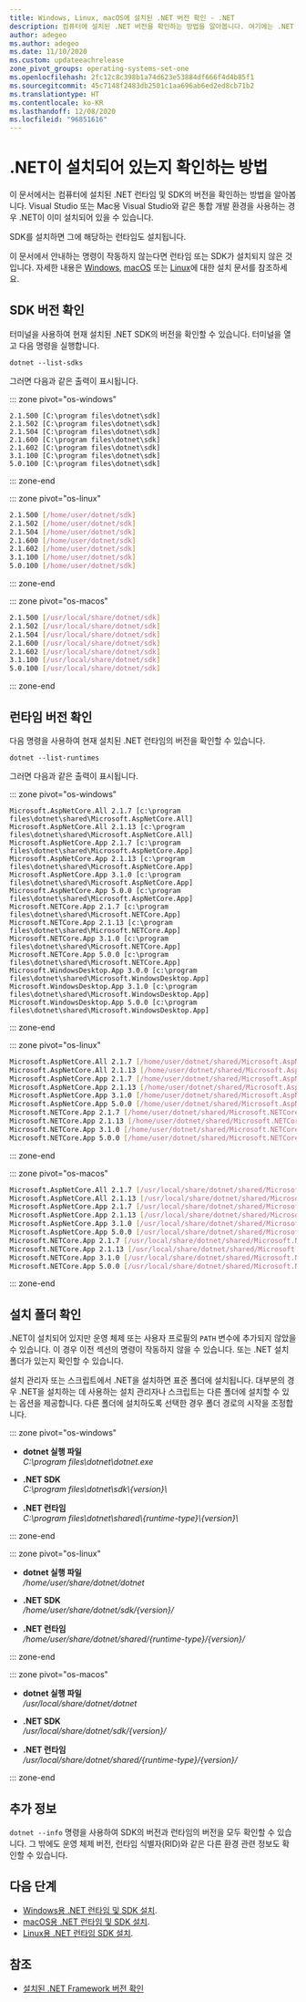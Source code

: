 ```yaml
---
title: Windows, Linux, macOS에 설치된 .NET 버전 확인 - .NET
description: 컴퓨터에 설치된 .NET 버전을 확인하는 방법을 알아봅니다. 여기에는 .NET 런타임 및 SDK가 포함됩니다.
author: adegeo
ms.author: adegeo
ms.date: 11/10/2020
ms.custom: updateeachrelease
zone_pivot_groups: operating-systems-set-one
ms.openlocfilehash: 2fc12c8c398b1a74d623e53884df666f4d4b85f1
ms.sourcegitcommit: 45c7148f2483db2501c1aa696ab6ed2ed8cb71b2
ms.translationtype: HT
ms.contentlocale: ko-KR
ms.lasthandoff: 12/08/2020
ms.locfileid: "96851616"
---
```

# <a name="how-to-check-that-net-is-already-installed"></a>.NET이 설치되어 있는지 확인하는 방법

이 문서에서는 컴퓨터에 설치된 .NET 런타임 및 SDK의 버전을 확인하는 방법을 알아봅니다. Visual Studio 또는 Mac용 Visual Studio와 같은 통합 개발 환경을 사용하는 경우 .NET이 이미 설치되어 있을 수 있습니다.

SDK를 설치하면 그에 해당하는 런타임도 설치됩니다.

이 문서에서 안내하는 명령이 작동하지 않는다면 런타임 또는 SDK가 설치되지 않은 것입니다. 자세한 내용은 [Windows](windows.md), [macOS](macos.md) 또는 [Linux](linux.md)에 대한 설치 문서를 참조하세요.

## <a name="check-sdk-versions"></a>SDK 버전 확인

터미널을 사용하여 현재 설치된 .NET SDK의 버전을 확인할 수 있습니다. 터미널을 열고 다음 명령을 실행합니다.

```dotnetcli
dotnet --list-sdks
```

그러면 다음과 같은 출력이 표시됩니다.

::: zone pivot="os-windows"

```console
2.1.500 [C:\program files\dotnet\sdk]
2.1.502 [C:\program files\dotnet\sdk]
2.1.504 [C:\program files\dotnet\sdk]
2.1.600 [C:\program files\dotnet\sdk]
2.1.602 [C:\program files\dotnet\sdk]
3.1.100 [C:\program files\dotnet\sdk]
5.0.100 [C:\program files\dotnet\sdk]
```

::: zone-end

::: zone pivot="os-linux"

```bash
2.1.500 [/home/user/dotnet/sdk]
2.1.502 [/home/user/dotnet/sdk]
2.1.504 [/home/user/dotnet/sdk]
2.1.600 [/home/user/dotnet/sdk]
2.1.602 [/home/user/dotnet/sdk]
3.1.100 [/home/user/dotnet/sdk]
5.0.100 [/home/user/dotnet/sdk]
```

::: zone-end

::: zone pivot="os-macos"

```bash
2.1.500 [/usr/local/share/dotnet/sdk]
2.1.502 [/usr/local/share/dotnet/sdk]
2.1.504 [/usr/local/share/dotnet/sdk]
2.1.600 [/usr/local/share/dotnet/sdk]
2.1.602 [/usr/local/share/dotnet/sdk]
3.1.100 [/usr/local/share/dotnet/sdk]
5.0.100 [/usr/local/share/dotnet/sdk]
```

::: zone-end

## <a name="check-runtime-versions"></a>런타임 버전 확인

다음 명령을 사용하여 현재 설치된 .NET 런타임의 버전을 확인할 수 있습니다.

```dotnetcli
dotnet --list-runtimes
```

그러면 다음과 같은 출력이 표시됩니다.

::: zone pivot="os-windows"

```console
Microsoft.AspNetCore.All 2.1.7 [c:\program files\dotnet\shared\Microsoft.AspNetCore.All]
Microsoft.AspNetCore.All 2.1.13 [c:\program files\dotnet\shared\Microsoft.AspNetCore.All]
Microsoft.AspNetCore.App 2.1.7 [c:\program files\dotnet\shared\Microsoft.AspNetCore.App]
Microsoft.AspNetCore.App 2.1.13 [c:\program files\dotnet\shared\Microsoft.AspNetCore.App]
Microsoft.AspNetCore.App 3.1.0 [c:\program files\dotnet\shared\Microsoft.AspNetCore.App]
Microsoft.AspNetCore.App 5.0.0 [c:\program files\dotnet\shared\Microsoft.AspNetCore.App]
Microsoft.NETCore.App 2.1.7 [c:\program files\dotnet\shared\Microsoft.NETCore.App]
Microsoft.NETCore.App 2.1.13 [c:\program files\dotnet\shared\Microsoft.NETCore.App]
Microsoft.NETCore.App 3.1.0 [c:\program files\dotnet\shared\Microsoft.NETCore.App]
Microsoft.NETCore.App 5.0.0 [c:\program files\dotnet\shared\Microsoft.NETCore.App]
Microsoft.WindowsDesktop.App 3.0.0 [c:\program files\dotnet\shared\Microsoft.WindowsDesktop.App]
Microsoft.WindowsDesktop.App 3.1.0 [c:\program files\dotnet\shared\Microsoft.WindowsDesktop.App]
Microsoft.WindowsDesktop.App 5.0.0 [c:\program files\dotnet\shared\Microsoft.WindowsDesktop.App]
```

::: zone-end

::: zone pivot="os-linux"

```bash
Microsoft.AspNetCore.All 2.1.7 [/home/user/dotnet/shared/Microsoft.AspNetCore.All]
Microsoft.AspNetCore.All 2.1.13 [/home/user/dotnet/shared/Microsoft.AspNetCore.All]
Microsoft.AspNetCore.App 2.1.7 [/home/user/dotnet/shared/Microsoft.AspNetCore.App]
Microsoft.AspNetCore.App 2.1.13 [/home/user/dotnet/shared/Microsoft.AspNetCore.App]
Microsoft.AspNetCore.App 3.1.0 [/home/user/dotnet/shared/Microsoft.AspNetCore.App]
Microsoft.AspNetCore.App 5.0.0 [/home/user/dotnet/shared/Microsoft.AspNetCore.App]
Microsoft.NETCore.App 2.1.7 [/home/user/dotnet/shared/Microsoft.NETCore.App]
Microsoft.NETCore.App 2.1.13 [/home/user/dotnet/shared/Microsoft.NETCore.App]
Microsoft.NETCore.App 3.1.0 [/home/user/dotnet/shared/Microsoft.NETCore.App]
Microsoft.NETCore.App 5.0.0 [/home/user/dotnet/shared/Microsoft.NETCore.App]
```

::: zone-end

::: zone pivot="os-macos"

```bash
Microsoft.AspNetCore.All 2.1.7 [/usr/local/share/dotnet/shared/Microsoft.AspNetCore.All]
Microsoft.AspNetCore.All 2.1.13 [/usr/local/share/dotnet/shared/Microsoft.AspNetCore.All]
Microsoft.AspNetCore.App 2.1.7 [/usr/local/share/dotnet/shared/Microsoft.AspNetCore.App]
Microsoft.AspNetCore.App 2.1.13 [/usr/local/share/dotnet/shared/Microsoft.AspNetCore.App]
Microsoft.AspNetCore.App 3.1.0 [/usr/local/share/dotnet/shared/Microsoft.AspNetCore.App]
Microsoft.AspNetCore.App 5.0.0 [/usr/local/share/dotnet/shared/Microsoft.AspNetCore.App]
Microsoft.NETCore.App 2.1.7 [/usr/local/share/dotnet/shared/Microsoft.NETCore.App]
Microsoft.NETCore.App 2.1.13 [/usr/local/share/dotnet/shared/Microsoft.NETCore.App]
Microsoft.NETCore.App 3.1.0 [/usr/local/share/dotnet/shared/Microsoft.NETCore.App]
Microsoft.NETCore.App 5.0.0 [/usr/local/share/dotnet/shared/Microsoft.NETCore.App]
```

::: zone-end

## <a name="check-for-install-folders"></a>설치 폴더 확인

.NET이 설치되어 있지만 운영 체제 또는 사용자 프로필의 `PATH` 변수에 추가되지 않았을 수 있습니다. 이 경우 이전 섹션의 명령이 작동하지 않을 수 있습니다. 또는 .NET 설치 폴더가 있는지 확인할 수 있습니다.

설치 관리자 또는 스크립트에서 .NET을 설치하면 표준 폴더에 설치됩니다. 대부분의 경우 .NET을 설치하는 데 사용하는 설치 관리자나 스크립트는 다른 폴더에 설치할 수 있는 옵션을 제공합니다. 다른 폴더에 설치하도록 선택한 경우 폴더 경로의 시작을 조정합니다.

::: zone pivot="os-windows"

- **dotnet 실행 파일**\
_C:\\program files\\dotnet\\dotnet.exe_

- **.NET SDK**\
_C:\\program files\\dotnet\\sdk\\{version}\\_

- **.NET 런타임**\
_C:\\program files\\dotnet\\shared\\{runtime-type}\\{version}\\_

::: zone-end

::: zone pivot="os-linux"

- **dotnet 실행 파일**\
_/home/user/share/dotnet/dotnet_

- **.NET SDK**\
_/home/user/share/dotnet/sdk/{version}/_

- **.NET 런타임**\
_/home/user/share/dotnet/shared/{runtime-type}/{version}/_

::: zone-end

::: zone pivot="os-macos"

- **dotnet 실행 파일**\
_/usr/local/share/dotnet/dotnet_

- **.NET SDK**\
_/usr/local/share/dotnet/sdk/{version}/_

- **.NET 런타임**\
_/usr/local/share/dotnet/shared/{runtime-type}/{version}/_

::: zone-end

## <a name="more-information"></a>추가 정보

`dotnet --info` 명령을 사용하여 SDK의 버전과 런타임의 버전을 모두 확인할 수 있습니다. 그 밖에도 운영 체제 버전, 런타임 식별자(RID)와 같은 다른 환경 관련 정보도 확인할 수 있습니다.

## <a name="next-steps"></a>다음 단계

- [Windows용 .NET 런타임 및 SDK 설치](windows.md).
- [macOS용 .NET 런타임 및 SDK 설치](macos.md).
- [Linux용 .NET 런타임 SDK 설치](linux.md).

## <a name="see-also"></a>참조

- [설치된 .NET Framework 버전 확인](../../framework/migration-guide/how-to-determine-which-versions-are-installed.md)
